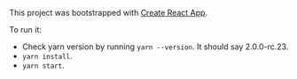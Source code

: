 This project was bootstrapped with [Create React App](https://github.com/facebook/create-react-app).

To run it:
- Check yarn version by running `yarn --version`.
It should say 2.0.0-rc.23.
- `yarn install`.
- `yarn start`.
